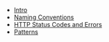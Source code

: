 * [Intro](/)
* [Naming Conventions](naming_conventions.md)
* [HTTP Status Codes and Errors](codes_and_errors.md)
* [Patterns](patterns.md)
